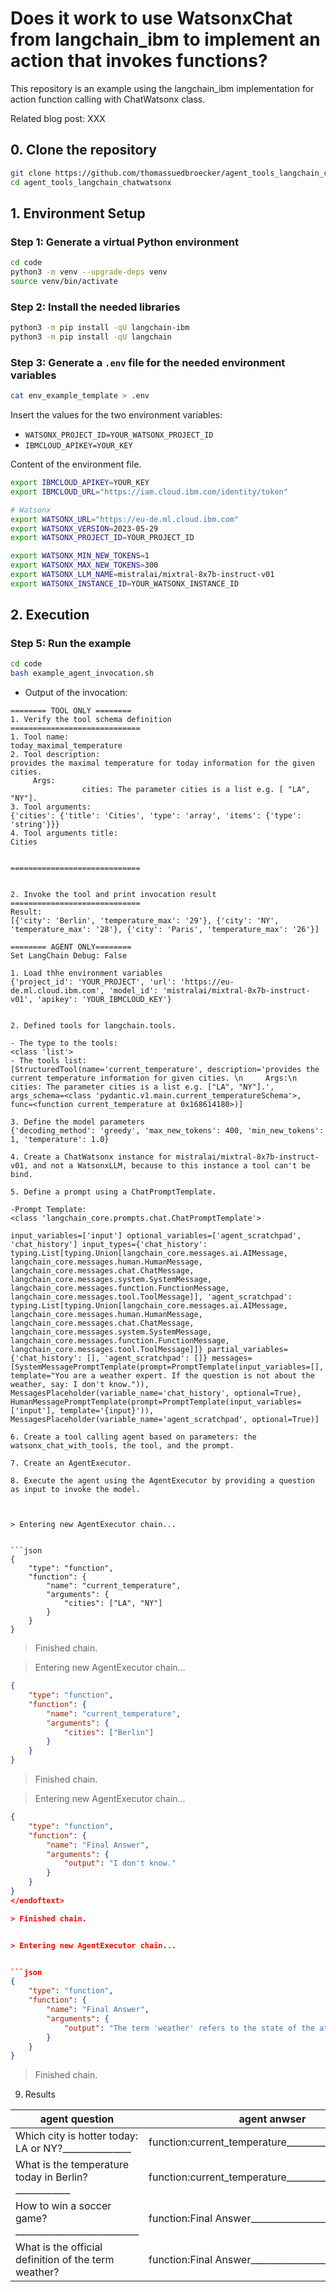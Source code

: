 # Does it work to use WatsonxChat from langchain_ibm to implement an action that invokes functions?

This repository is an example using the langchain_ibm implementation for action function calling with ChatWatsonx class.

Related blog post: XXX

## 0. Clone the repository

```sh
git clone https://github.com/thomassuedbroecker/agent_tools_langchain_chatwatsonx.git
cd agent_tools_langchain_chatwatsonx
```

## 1. Environment Setup

### Step 1: Generate a virtual Python environment

```sh
cd code
python3 -m venv --upgrade-deps venv
source venv/bin/activate
```

### Step 2: Install the needed libraries

```sh 
python3 -m pip install -qU langchain-ibm
python3 -m pip install -qU langchain
```

### Step 3: Generate a `.env` file for the needed environment variables

```sh
cat env_example_template > .env
```

Insert the values for the two environment variables: 

* `WATSONX_PROJECT_ID=YOUR_WATSONX_PROJECT_ID`
* `IBMCLOUD_APIKEY=YOUR_KEY`

Content of the environment file.

```sh
export IBMCLOUD_APIKEY=YOUR_KEY
export IBMCLOUD_URL="https://iam.cloud.ibm.com/identity/token"

# Watsonx
export WATSONX_URL="https://eu-de.ml.cloud.ibm.com"
export WATSONX_VERSION=2023-05-29
export WATSONX_PROJECT_ID=YOUR_PROJECT_ID

export WATSONX_MIN_NEW_TOKENS=1
export WATSONX_MAX_NEW_TOKENS=300
export WATSONX_LLM_NAME=mistralai/mixtral-8x7b-instruct-v01
export WATSONX_INSTANCE_ID=YOUR_WATSONX_INSTANCE_ID
```

## 2. Execution

### Step 5: Run the example

```sh
cd code
bash example_agent_invocation.sh
```

* Output of the invocation:

```sg
======== TOOL ONLY ========
1. Verify the tool schema definition
=============================
1. Tool name:
today_maximal_temperature
2. Tool description:
provides the maximal temperature for today information for the given cities. 
     Args:
                cities: The parameter cities is a list e.g. [ "LA", "NY"].
3. Tool arguments:
{'cities': {'title': 'Cities', 'type': 'array', 'items': {'type': 'string'}}}
4. Tool arguments title:
Cities


=============================


2. Invoke the tool and print invocation result
=============================
Result:
[{'city': 'Berlin', 'temperature_max': '29'}, {'city': 'NY', 'temperature_max': '28'}, {'city': 'Paris', 'temperature_max': '26'}]

======== AGENT ONLY========
Set LangChain Debug: False

1. Load thhe environment variables
{'project_id': 'YOUR_PROJECT', 'url': 'https://eu-de.ml.cloud.ibm.com', 'model_id': 'mistralai/mixtral-8x7b-instruct-v01', 'apikey': 'YOUR_IBMCLOUD_KEY'}


2. Defined tools for langchain.tools.

- The type to the tools:
<class 'list'>
- The tools list:
[StructuredTool(name='current_temperature', description='provides the current temperature information for given cities. \n     Args:\n                cities: The parameter cities is a list e.g. ["LA", "NY"].', args_schema=<class 'pydantic.v1.main.current_temperatureSchema'>, func=<function current_temperature at 0x168614180>)]

3. Define the model parameters
{'decoding_method': 'greedy', 'max_new_tokens': 400, 'min_new_tokens': 1, 'temperature': 1.0}

4. Create a ChatWatsonx instance for mistralai/mixtral-8x7b-instruct-v01, and not a WatsonxLLM, because to this instance a tool can't be bind.

5. Define a prompt using a ChatPromptTemplate.

-Prompt Template:
<class 'langchain_core.prompts.chat.ChatPromptTemplate'>

input_variables=['input'] optional_variables=['agent_scratchpad', 'chat_history'] input_types={'chat_history': typing.List[typing.Union[langchain_core.messages.ai.AIMessage, langchain_core.messages.human.HumanMessage, langchain_core.messages.chat.ChatMessage, langchain_core.messages.system.SystemMessage, langchain_core.messages.function.FunctionMessage, langchain_core.messages.tool.ToolMessage]], 'agent_scratchpad': typing.List[typing.Union[langchain_core.messages.ai.AIMessage, langchain_core.messages.human.HumanMessage, langchain_core.messages.chat.ChatMessage, langchain_core.messages.system.SystemMessage, langchain_core.messages.function.FunctionMessage, langchain_core.messages.tool.ToolMessage]]} partial_variables={'chat_history': [], 'agent_scratchpad': []} messages=[SystemMessagePromptTemplate(prompt=PromptTemplate(input_variables=[], template="You are a weather expert. If the question is not about the weather, say: I don't know.")), MessagesPlaceholder(variable_name='chat_history', optional=True), HumanMessagePromptTemplate(prompt=PromptTemplate(input_variables=['input'], template='{input}')), MessagesPlaceholder(variable_name='agent_scratchpad', optional=True)]

6. Create a tool calling agent based on parameters: the watsonx_chat_with_tools, the tool, and the prompt.

7. Create an AgentExecutor.

8. Execute the agent using the AgentExecutor by providing a question as input to invoke the model.



> Entering new AgentExecutor chain...


```json
{
    "type": "function",
    "function": {
        "name": "current_temperature",
        "arguments": {
            "cities": ["LA", "NY"]
        }
    }
}
```

</endoftext>

> Finished chain.


> Entering new AgentExecutor chain...


```json
{
    "type": "function",
    "function": {
        "name": "current_temperature",
        "arguments": {
            "cities": ["Berlin"]
        }
    }
}
```
</endoftext>

> Finished chain.


> Entering new AgentExecutor chain...


```json
{
    "type": "function",
    "function": {
        "name": "Final Answer",
        "arguments": {
            "output": "I don't know."
        }
    }
}
</endoftext>

> Finished chain.


> Entering new AgentExecutor chain...


```json
{
    "type": "function",
    "function": {
        "name": "Final Answer",
        "arguments": {
            "output": "The term 'weather' refers to the state of the atmosphere at a particular place and time, with respect to temperature, humidity, cloudiness, wind, and atmospheric pressure."
        }
    }
}
```
</endoftext>

> Finished chain.
9. Results

|                 agent question                     |                  agent anwser                      |
|----------------------------------------------------|----------------------------------------------------|
|Which city is hotter today: LA or NY?_______________|function:current_temperature________________________|
|What is the temperature today in Berlin?____________|function:current_temperature________________________|
|How to win a soccer game?___________________________|function:Final Answer_______________________________|
|What is the official definition of the term weather?|function:Final Answer_______________________________|
```